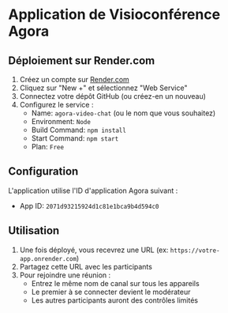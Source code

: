 # Application de Visioconférence Agora

## Déploiement sur Render.com

1. Créez un compte sur [Render.com](https://render.com)
2. Cliquez sur "New +" et sélectionnez "Web Service"
3. Connectez votre dépôt GitHub (ou créez-en un nouveau)
4. Configurez le service :
   - Name: `agora-video-chat` (ou le nom que vous souhaitez)
   - Environment: `Node`
   - Build Command: `npm install`
   - Start Command: `npm start`
   - Plan: `Free`

## Configuration

L'application utilise l'ID d'application Agora suivant :
- App ID: `2071d93215924d1c81e1bca9b4d594c0`

## Utilisation

1. Une fois déployé, vous recevrez une URL (ex: `https://votre-app.onrender.com`)
2. Partagez cette URL avec les participants
3. Pour rejoindre une réunion :
   - Entrez le même nom de canal sur tous les appareils
   - Le premier à se connecter devient le modérateur
   - Les autres participants auront des contrôles limités 